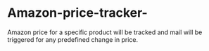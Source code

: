 # Amazon-price-tracker-
Amazon price for a specific product will be tracked and mail will be triggered for any predefined change in price.
